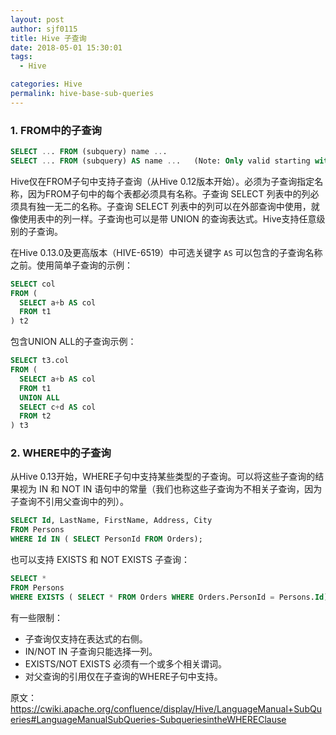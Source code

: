 ```yaml
---
layout: post
author: sjf0115
title: Hive 子查询
date: 2018-05-01 15:30:01
tags:
  - Hive

categories: Hive
permalink: hive-base-sub-queries
---
```


### 1. FROM中的子查询

```sql
SELECT ... FROM (subquery) name ...
SELECT ... FROM (subquery) AS name ...   (Note: Only valid starting with Hive 0.13.0)
```

Hive仅在FROM子句中支持子查询（从Hive 0.12版本开始）。必须为子查询指定名称，因为FROM子句中的每个表都必须具有名称。子查询 SELECT 列表中的列必须具有独一无二的名称。子查询 SELECT 列表中的列可以在外部查询中使用，就像使用表中的列一样。子查询也可以是带 UNION 的查询表达式。Hive支持任意级别的子查询。

在Hive 0.13.0及更高版本（HIVE-6519）中可选关键字 `AS` 可以包含的子查询名称之前。使用简单子查询的示例：
```sql
SELECT col
FROM (
  SELECT a+b AS col
  FROM t1
) t2
```
包含UNION ALL的子查询示例：
```sql
SELECT t3.col
FROM (
  SELECT a+b AS col
  FROM t1
  UNION ALL
  SELECT c+d AS col
  FROM t2
) t3
```

### 2. WHERE中的子查询

从Hive 0.13开始，WHERE子句中支持某些类型的子查询。可以将这些子查询的结果视为 IN 和 NOT IN 语句中的常量（我们也称这些子查询为不相关子查询，因为子查询不引用父查询中的列）。

```sql
SELECT Id, LastName, FirstName, Address, City
FROM Persons
WHERE Id IN ( SELECT PersonId FROM Orders);
```
也可以支持 EXISTS 和 NOT EXISTS 子查询：
```sql
SELECT *
FROM Persons
WHERE EXISTS ( SELECT * FROM Orders WHERE Orders.PersonId = Persons.Id);
```
有一些限制：
- 子查询仅支持在表达式的右侧。
- IN/NOT IN 子查询只能选择一列。
- EXISTS/NOT EXISTS 必须有一个或多个相关谓词。
- 对父查询的引用仅在子查询的WHERE子句中支持。

原文：https://cwiki.apache.org/confluence/display/Hive/LanguageManual+SubQueries#LanguageManualSubQueries-SubqueriesintheWHEREClause

